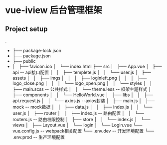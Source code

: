 # vue-iview 后台管理框架

## Project setup
.
- ├── package-lock.json
- ├── package.json
- ├── public
- │   ├── favicon.ico
│   └── index.html
├── src
│   ├── App.vue
│   ├── api                  -- api接口配置
│   │   ├── templete.js
│   │   └── user.js
│   ├── assets
│   │   ├── imgs
│   │   │   ├── loginleft.png
│   │   │   ├── logo_close.png
│   │   │   └── logo_open.png
│   │   └── styles
│   │       ├── main.scss     -- 公共样式
│   │       └── theme.less    -- 框架主题样式
│   ├── components
│   │   └── HelloWorld.vue
│   ├── libs
│   │   ├── api.request.js
│   │   └── axios.js         --axios封装
│   ├── main.js
│   ├── mock                 -- mock数据
│   │   ├── data.js
│   │   ├── index.js
│   │   └── user.js
│   ├── router
│   │   ├── index.js        -- 路由配置
│   │   └── routers.js      -- 路由权限控制
│   ├── store
│   │   └── index.js
│   └── views
│       ├── Layout.vue
│       └── login
│           └── Login.vue
└── vue.config.js         -- webpack相关配置
└── .env.dev              -- 开发环境配置
└── .env.prod             -- 生产环境配置




